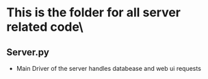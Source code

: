 # This is the folder for all server related code\
## Server.py
- Main Driver of the server handles databease and web ui requests 
